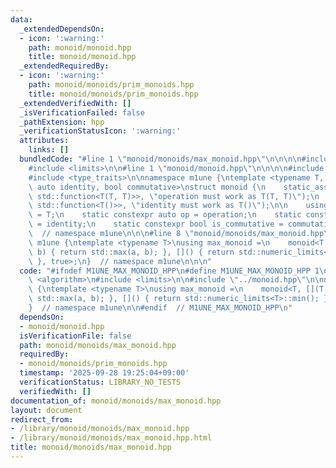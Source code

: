 ```yaml
---
data:
  _extendedDependsOn:
  - icon: ':warning:'
    path: monoid/monoid.hpp
    title: monoid/monoid.hpp
  _extendedRequiredBy:
  - icon: ':warning:'
    path: monoid/monoids/prim_monoids.hpp
    title: monoid/monoids/prim_monoids.hpp
  _extendedVerifiedWith: []
  _isVerificationFailed: false
  _pathExtension: hpp
  _verificationStatusIcon: ':warning:'
  attributes:
    links: []
  bundledCode: "#line 1 \"monoid/monoids/max_monoid.hpp\"\n\n\n\n#include <algorithm>\n\
    #include <limits>\n\n#line 1 \"monoid/monoid.hpp\"\n\n\n\n#include <functional>\n\
    #include <type_traits>\n\nnamespace m1une {\ntemplate <typename T, auto operation,\
    \ auto identity, bool commutative>\nstruct monoid {\n    static_assert(std::is_convertible_v<decltype(operation),\
    \ std::function<T(T, T)>>, \"operation must work as T(T, T)\");\n    static_assert(std::is_convertible_v<decltype(identity),\
    \ std::function<T()>>, \"identity must work as T()\");\n\n    using value_type\
    \ = T;\n    static constexpr auto op = operation;\n    static constexpr auto id\
    \ = identity;\n    static constexpr bool is_commutative = commutative;\n};\n}\
    \  // namespace m1une\n\n\n#line 8 \"monoid/monoids/max_monoid.hpp\"\n\nnamespace\
    \ m1une {\ntemplate <typename T>\nusing max_monoid =\n    monoid<T, [](T a, T\
    \ b) { return std::max(a, b); }, []() { return std::numeric_limits<T>::min();\
    \ }, true>;\n}  // namespace m1une\n\n\n"
  code: "#ifndef M1UNE_MAX_MONOID_HPP\n#define M1UNE_MAX_MONOID_HPP 1\n\n#include\
    \ <algorithm>\n#include <limits>\n\n#include \"../monoid.hpp\"\n\nnamespace m1une\
    \ {\ntemplate <typename T>\nusing max_monoid =\n    monoid<T, [](T a, T b) { return\
    \ std::max(a, b); }, []() { return std::numeric_limits<T>::min(); }, true>;\n\
    }  // namespace m1une\n\n#endif  // M1UNE_MAX_MONOID_HPP\n"
  dependsOn:
  - monoid/monoid.hpp
  isVerificationFile: false
  path: monoid/monoids/max_monoid.hpp
  requiredBy:
  - monoid/monoids/prim_monoids.hpp
  timestamp: '2025-09-28 19:25:04+09:00'
  verificationStatus: LIBRARY_NO_TESTS
  verifiedWith: []
documentation_of: monoid/monoids/max_monoid.hpp
layout: document
redirect_from:
- /library/monoid/monoids/max_monoid.hpp
- /library/monoid/monoids/max_monoid.hpp.html
title: monoid/monoids/max_monoid.hpp
---
```

